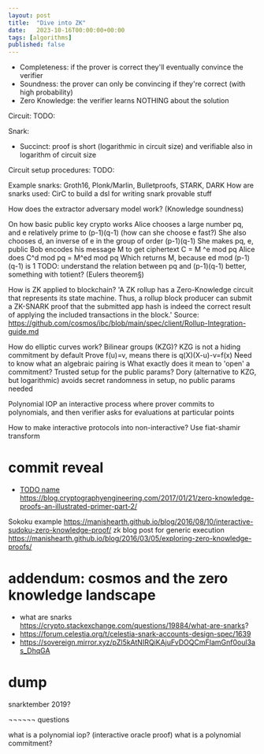 ```yaml
---
layout: post
title:  "Dive into ZK"
date:   2023-10-16T00:00:00+00:00
tags: [algorithms]
published: false
---
```


- Completeness: if the prover is correct they'll eventually convince the verifier
- Soundness: the prover can only be convincing if they're correct (with high probability)
- Zero Knowledge: the verifier learns NOTHING about the solution

Circuit: TODO:

Snark:
- Succinct: proof is short (logarithmic in circuit size) and verifiable also in logarithm of circuit size

Circuit setup procedures: TODO:

Example snarks: Groth16, Plonk/Marlin, Bulletproofs, STARK, DARK
How are snarks used:
    CirC to build a dsl for writing snark provable stuff

How does the extractor adversary model work? (Knowledge soundness)

On how basic public key crypto works
    Alice chooses a large number pq, and e relatively prime to (p-1)(q-1)
        (how can she choose e fast?)
    She also chooses d, an inverse of e in the group of order (p-1)(q-1) 
    She makes pq, e, public
    Bob encodes his message M to get ciphertext C = M ^e mod pq
    Alice does C^d mod pq = M^ed mod pq
        Which returns M, because ed mod (p-1)(q-1) is 1
    TODO: understand the relation between pq and (p-1)(q-1) better, something with totient?
        (Eulers theorem§)


How is ZK applied to blockchain?
    'A ZK rollup has a Zero-Knowledge circuit that represents its state machine. Thus, a rollup block producer can submit a ZK-SNARK proof that the submitted app hash is indeed the correct result of applying the included transactions in the block.'
    Source: https://github.com/cosmos/ibc/blob/main/spec/client/Rollup-Integration-guide.md


How do elliptic curves work?
Bilinear groups (KZG)? KZG is not a hiding commitment by default
    Prove f(u)=v, means there is q(X)(X-u)-v=f(x)
    Need to know what an algebraic pairing is
What exactly does it mean to 'open' a commitment?
Trusted setup for the public params?
    Dory (alternative to KZG, but logarithmic) avoids secret randomness in setup, no public params needed

Polynomial IOP
    an interactive process where prover commits to polynomials, and then verifier asks for evaluations at particular points

How to make interactive protocols into non-interactive? Use fiat-shamir transform




# commit reveal

- [TODO name](https://blog.cryptographyengineering.com/2014/11/27/zero-knowledge-proofs-illustrated-primer/)
https://blog.cryptographyengineering.com/2017/01/21/zero-knowledge-proofs-an-illustrated-primer-part-2/

Sokoku example https://manishearth.github.io/blog/2016/08/10/interactive-sudoku-zero-knowledge-proof/
zk blog post for generic execution https://manishearth.github.io/blog/2016/03/05/exploring-zero-knowledge-proofs/

# addendum: cosmos and the zero knowledge landscape

- what are snarks https://crypto.stackexchange.com/questions/19884/what-are-snarks?
- https://forum.celestia.org/t/celestia-snark-accounts-design-spec/1639
- https://sovereign.mirror.xyz/pZl5kAtNIRQiKAjuFvDOQCmFIamGnf0oul3as_DhqGA


# dump

snarktember 2019?

¬¬¬¬¬¬ questions

what is a polynomial iop? (interactive oracle proof)
what is a polynomial commitment?
